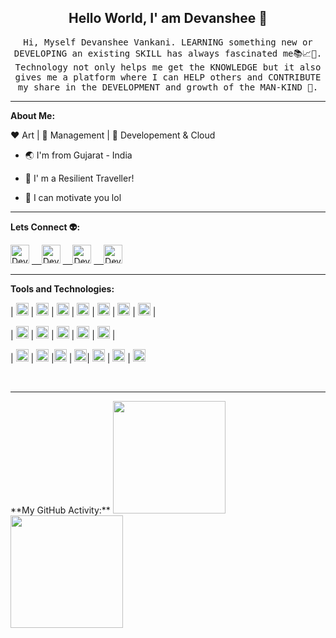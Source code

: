 
<!--
**devanshee26/devanshee26** is a ✨ _special_ ✨ repository because its `README.md` (this file) appears on your GitHub profile.

Here are some ideas to get you started:

- 🔭 I’m currently working on ...
- 🌱 I’m currently learning ...
- 👯 I’m looking to collaborate on ...
- 🤔 I’m looking for help with ...
- 💬 Ask me about ...
- 📫 How to reach me: ...
- 😄 Pronouns: ...
- ⚡ Fun fact: ...
-->

<h2  align="center"> Hello World, I' am Devanshee 🙂 <br/>  </h2>  

<p  align="center">  <samp>Hi, Myself Devanshee Vankani. LEARNING something new or DEVELOPING an existing SKILL has always fascinated me📚📈🔬. Technology not only helps me get the KNOWLEDGE but it also gives me a platform where I can HELP others and CONTRIBUTE my share in the DEVELOPMENT and growth of the MAN-KIND 🎈.
  
<hr/>

**About Me:**

:heart: Art | :black_heart: Management | :blue_heart: Developement & Cloud
- :earth_asia: I'm from Gujarat - India
- :milky_way: I' m a Resilient Traveller!
 
- :gem: I can motivate you lol

  
  

<hr/>

**Lets Connect 👽:**

<a href="https://www.linkedin.com/in/devanshee-vankani/"><img src="https://www.vectorlogo.zone/logos/linkedin/linkedin-icon.svg" alt="Devanshee's LinkedIn Profile" height="30" width="30"></a>  <a href="https://medium.com/@devanshee">&nbsp;&nbsp;&nbsp;&nbsp;<img src="https://www.vectorlogo.zone/logos/medium/medium-tile.svg" alt="Devanshee's Medium Profile" height="30" width="30"></a>  <a href="mailto:devansheevankani2000@gmail.com">&nbsp;&nbsp;&nbsp;&nbsp;<img src="https://img.icons8.com/fluent/48/000000/gmail--v2.png" alt="Devanshee's Mail" height="30" width="30"></a> <a href="https://github.com/devanshee26">&nbsp;&nbsp;&nbsp;&nbsp;<img src="https://www.vectorlogo.zone/logos/github/github-tile.svg" alt="Devanshee's Mail" height="30" width="30"> </a>
 
 <hr/>
 
 **Tools and Technologies:**

 | <code><img  height="20" src="https://www.vectorlogo.zone/logos/angular/angular-icon.svg"></code> | <code><img  height="20" src="https://www.vectorlogo.zone/logos/flutterio/flutterio-icon.svg"></code> |  <code><img  height="20" src="https://www.vectorlogo.zone/logos/dotnet/dotnet-vertical.svg"></code> |
 <code><img  height="20" src="https://www.vectorlogo.zone/logos/dartlang/dartlang-ar21.svg"></code> | <code><img  height="20" src="https://www.vectorlogo.zone/logos/python/python-horizontal.svg"></code> | <code><img  height="20" src="https://www.vectorlogo.zone/logos/php/php-icon.svg"></code> | <code><img  height="20" src="https://upload.wikimedia.org/wikipedia/commons/9/99/Unofficial_JavaScript_logo_2.svg"></code> | 

 | <code><img  height="20" src="https://www.vectorlogo.zone/logos/amazon_aws/amazon_aws-icon.svg"></code> | <code><img  height="20" src="https://www.vectorlogo.zone/logos/google_cloud/google_cloud-icon.svg"></code> | <code><img  height="20" src="https://www.vectorlogo.zone/logos/microsoft_azure/microsoft_azure-icon.svg"></code> | <code><img  height="20" src="https://www.vectorlogo.zone/logos/amazon_eks/amazon_eks-icon.svg"></code> |  <code><img  height="20" src="https://www.vectorlogo.zone/logos/docker/docker-tile.svg"></code> |
  
 | <code><img  height="20" src="https://www.vectorlogo.zone/logos/git-scm/git-scm-icon.svg"></code> | <code><img  height="20" src="https://www.vectorlogo.zone/logos/github/github-tile.svg"></code> |<code><img  height="20" src="https://www.vectorlogo.zone/logos/jquery/jquery-vertical.svg"></code> | <code><img  height="20" src="https://www.vectorlogo.zone/logos/mongodb/mongodb-icon.svg"></code>| <code><img  height="20" src="https://www.vectorlogo.zone/logos/mysql/mysql-ar21.svg"></code> |  <code><img height="20" src="https://www.vectorlogo.zone/logos/nodejs/nodejs-horizontal.svg"></code> | <code><img height="20" src="https://www.vectorlogo.zone/logos/expressjs/expressjs-ar21.svg"></code>


  
    
   
<br/>
<hr>
**My GitHub Activity:**

<a  href="https://github.com/devanshee26">

  

<img  height="180em"  src="https://github-readme-stats.vercel.app/api?username=devanshee26&theme=buefy&show_icons=true"  />

  

<img  height="180em"  src="https://github-readme-stats.vercel.app/api/top-langs/?username=devanshee26&theme=buefy&layout=compact"  />

  

</a>

  

  

<br/>
